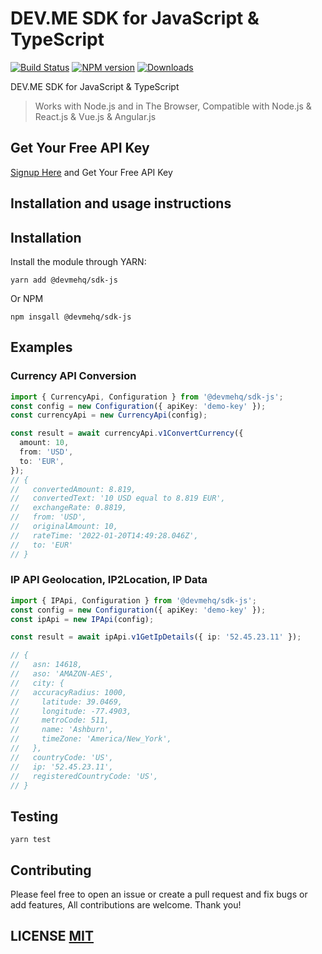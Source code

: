 # DEV.ME SDK for JavaScript & TypeScript
[![Build Status](https://github.com/devmehq/devme-sdk-js/actions/workflows/ci.yml/badge.svg)](https://github.com/devmehq/devme-sdk-js/actions/workflows/ci.yml)
[![NPM version](https://img.shields.io/npm/v/@devmehq/sdk-js.svg)](https://www.npmjs.com/package/@devmehq/sdk-js)
[![Downloads](https://img.shields.io/npm/dm/@devmehq/sdk-js.svg)](https://www.npmjs.com/package/@devmehq/sdk-js)

DEV.ME SDK for JavaScript & TypeScript

> Works with Node.js and in The Browser, Compatible with Node.js & React.js & Vue.js & Angular.js

## Get Your Free API Key
[Signup Here](https://dev.me/signup) and Get Your Free API Key

## Installation and usage instructions

## Installation
Install the module through YARN:
```yarn
yarn add @devmehq/sdk-js
```
Or NPM
```npm
npm insgall @devmehq/sdk-js
```

## Examples

### Currency API Conversion
```typescript
import { CurrencyApi, Configuration } from '@devmehq/sdk-js';
const config = new Configuration({ apiKey: 'demo-key' });
const currencyApi = new CurrencyApi(config);

const result = await currencyApi.v1ConvertCurrency({
  amount: 10,
  from: 'USD',
  to: 'EUR',
});
// {
//   convertedAmount: 8.819,
//   convertedText: '10 USD equal to 8.819 EUR',
//   exchangeRate: 0.8819,
//   from: 'USD',
//   originalAmount: 10,
//   rateTime: '2022-01-20T14:49:28.046Z',
//   to: 'EUR'
// }
```

### IP API Geolocation, IP2Location, IP Data
```typescript
import { IPApi, Configuration } from '@devmehq/sdk-js';
const config = new Configuration({ apiKey: 'demo-key' });
const ipApi = new IPApi(config);

const result = await ipApi.v1GetIpDetails({ ip: '52.45.23.11' });

// {
//   asn: 14618,
//   aso: 'AMAZON-AES',
//   city: {
//   accuracyRadius: 1000,
//     latitude: 39.0469,
//     longitude: -77.4903,
//     metroCode: 511,
//     name: 'Ashburn',
//     timeZone: 'America/New_York',
//   },
//   countryCode: 'US',
//   ip: '52.45.23.11',
//   registeredCountryCode: 'US',
// }

```

## Testing
```shell
yarn test
```

## Contributing
Please feel free to open an issue or create a pull request and fix bugs or add features, All contributions are welcome. Thank you!

## LICENSE [MIT](LICENSE.md)
